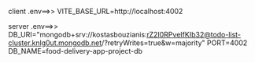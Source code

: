 client .env==>>
VITE_BASE_URL=http://localhost:4002

server .env==>>
DB_URI="mongodb+srv://kostasbouzianis:rZ2I0RPveIfKIb32@todo-list-cluster.knlg0ut.mongodb.net/?retryWrites=true&w=majority"
PORT=4002
DB_NAME=food-delivery-app-project-db

